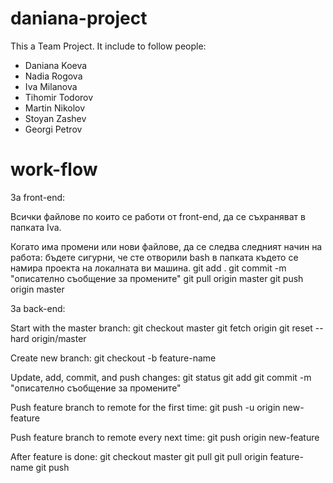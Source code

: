 # daniana-project

This a Team Project. It include to follow people:
- Daniana Koeva
- Nadia Rogova
- Iva Milanova
- Tihomir Todorov
- Martin Nikolov
- Stoyan Zashev
- Georgi Petrov

# work-flow

За front-end:

Всички файлове по които се рaботи от front-end, да се съхраняват в папката Iva.

Когато има промени или нови файлове, да се следва следният начин на работа:
  бъдете сигурни, че сте отворили bash в папката където се намира проекта на локалната ви машина.
  git add .
  git commit -m "описателно съобщение за промените"
  git pull origin master
  git push origin master

За back-end:

  Start with the master branch:
    git checkout master
    git fetch origin
    git reset --hard origin/master

  Create new branch:
    git checkout -b feature-name

  Update, add, commit, and push changes:
    git status
    git add <some-file>
    git commit -m "описателно съобщение за промените"
  
  Push feature branch to remote for the first time:
    git push -u origin new-feature

  Push feature branch to remote every next time:
    git push origin new-feature

  After feature is done:
    git checkout master
    git pull
    git pull origin feature-name
    git push